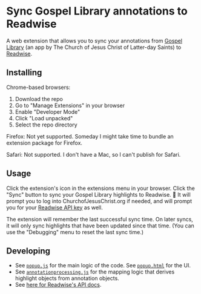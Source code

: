 # Sync Gospel Library annotations to Readwise

A web extension that allows you to sync your annotations from [Gospel Library](https://www.churchofjesuschrist.org/study/lib) (an app by The Church of Jesus Christ of Latter-day Saints) to [Readwise](https://readwise.io/).

## Installing

Chrome-based browsers:

1. Download the repo
2. Go to "Manage Extensions" in your browser
3. Enable "Developer Mode"
4. Click "Load unpacked"
5. Select the repo directory

Firefox: Not yet supported. Someday I might take time to bundle an extension package for Firefox.

Safari: Not supported. I don't have a Mac, so I can't publish for Safari.

## Usage

Click the extension's icon in the extensions menu in your browser. Click the "Sync" button to sync your Gospel Library highlights to Readwise. 🙂 It will prompt you to log into ChurchofJesusChrist.org if needed, and will prompt you for your [Readwise API key](https://readwise.io/access_token) as well.

The extension will remember the last successful sync time. On later syncs, it will only sync highlights that have been updated since that time. (You can use the "Debugging" menu to reset the last sync time.)

## Developing

* See [`popup.js`](./src/popup.js) for the main logic of the code. See [`popup.html`](./src/popup.html) for the UI.
* See [`annotationprocessing.js`](./src/annotationprocessing.js) for the mapping logic that derives highlight objects from annotation objects.
* See [here for Readwise's API docs](https://readwise.io/api_deets).
